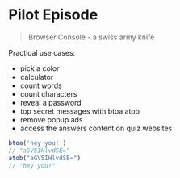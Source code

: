 # Pilot Episode

> Browser Console - a swiss army knife

Practical use cases:

- pick a color
- calculator
- count words
- count characters
- reveal a password
- top secret messages with btoa atob
- remove popup ads
- access the answers content on quiz websites

```javascript
btoa('hey you!')
// "aGV5IHlvdSE="
atob("aGV5IHlvdSE=")
// "hey you!"
```









